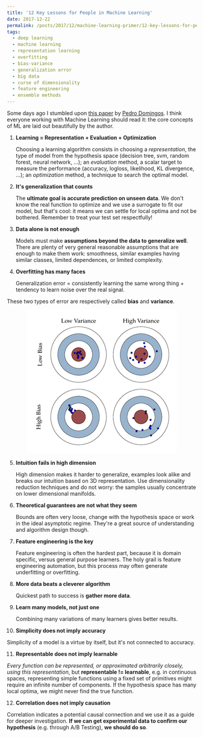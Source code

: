 ```yaml
---
title: '12 Key Lessons for People in Machine Learning'
date: 2017-12-22
permalink: /posts/2017/12/machine-learning-primer/12-key-lessons-for-people-in-machine-learning
tags:
  - deep learning
  - machine learning
  - representation learning
  - overfitting
  - bias-variance
  - generalization error
  - big data
  - curse of dimensionality
  - feature engineering
  - ensemble methods
---
```


Some days ago I stumbled upon [this paper](https://homes.cs.washington.edu/~pedrod/papers/cacm12.pdf) by [Pedro Domingos](https://homes.cs.washington.edu/~pedrod/). I think everyone working with Machine Learning should read it: the core concepts of ML are laid out beautifully by the author.

1. **Learning = Representation + Evaluation + Optimization**

   Choosing a learning algorithm consists in choosing a *representation*, the type of model from the hypothesis space (decision tree, svm, random forest, neural network, ...); an *evaluation* method, a scalar target to measure the performance (accuracy, logloss, likelihood, KL divergence, ...); an *optimization* method, a technique to search the optimal model.

2. **It's generalization that counts**

   The **ultimate goal is accurate prediction on unseen data**. We don't know the real function to optimize and we use a surrogate to fit our model, but that's cool: it means we can settle for local optima and not be bothered. Remember to treat your test set respectfully!

3. **Data alone is not enough**

   Models must make **assumptions beyond the data to generalize well**. There are plenty of very general reasonable assumptions that are enough to make them work: smoothness, similar examples having similar classes, limited dependences, or limited complexity.
   
4. **Overfitting has many faces**

   Generalization error = consistently learning the same wrong thing  +  tendency to learn noise over the real signal.

 These two types of error are respectively called **bias** and **variance**.
   
   <p align="center"><img src="../images/bias-variance.png"></p>

5. **Intuition fails in high dimension**

   High dimension makes it harder to generalize, examples look alike and breaks our intuition based on 3D representation. Use dimensionality reduction techniques and do not worry: the samples usually concentrate on lower dimensional manifolds.
   
6. **Theoretical guarantees are not what they seem**

   Bounds are often very loose, change with the hypothesis space or work in the ideal asymptotic regime. They're a great source of understanding and algorithm design though.

7. **Feature engineering is the key**

   Feature engineering is often the hardest part, because it is domain specific, versus general purpose learners. The holy grail is feature engineering automation, but this process may often generate underfitting or overfitting.
   
8. **More data beats a cleverer algorithm**

   Quickest path to success is **gather more data**.

9. **Learn many models, not just one**

   Combining many variations of many learners gives better results.

10. **Simplicity does not imply accuracy**

   Simplicity of a model is a virtue by itself, but it's not connected to accuracy. 

11. **Representable does not imply learnable**

   *Every function can be represented, or approximated arbitrarily closely, using this representation*, but **representable != learnable**, e.g. in continuous spaces, representing simple functions using a fixed set of primitives might require an infinite number of components. If the hypothesis space has many local optima, we might never find the true function.

12. **Correlation does not imply causation**

   Correlation indicates a potential causal connection and we use it as a guide for deeper investigation. **If we can get experimental data to confirm our hypothesis** (e.g. through A/B Testing), **we should do so**.
